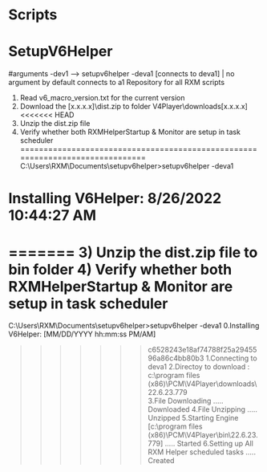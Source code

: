 # Scripts
# SetupV6Helper
#arguments -dev1 --> setupv6helper -deva1 [connects to deva1] | no argument by default connects to a1
Repository for all RXM scripts
1) Read v6_macro_version.txt for the current version
2) Download the [x.x.x.x]\dist.zip to folder V4Player\downloads\[x.x.x.x]
<<<<<<< HEAD
3) Unzip the dist.zip file
4) Verify whether both RXMHelperStartup & Monitor are setup in task scheduler
==============================================================================
C:\Users\RXM\Documents\setupv6helper>setupv6helper -deva1

Installing V6Helper: 8/26/2022 10:44:27 AM
==========================================
=======
3) Unzip the dist.zip file to bin folder
4) Verify whether both RXMHelperStartup & Monitor are setup in task scheduler
==============================================================================
C:\Users\RXM\Documents\setupv6helper>setupv6helper -deva1
0.Installing V6Helper: [MM/DD/YYYY hh:mm:ss PM/AM]
>>>>>>> c6528243e18af74788f25a2945596a86c4bb80b3
1.Connecting to deva1
2.Directoy to download : c:\program files (x86)\PCM\V4Player\downloads\22.6.23.779\
3.File Downloading ..... Downloaded
4.File Unzipping ..... Unzipped
5.Starting Engine [c:\program files (x86)\PCM\V4Player\bin\22.6.23.779] ..... Started
6.Setting up All RXM Helper scheduled tasks ..... Created
